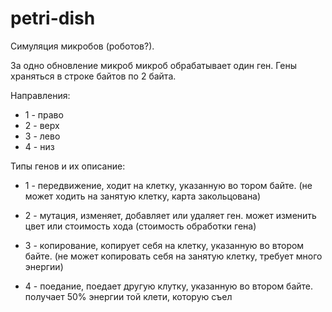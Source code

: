 # petri-dish
 
Симуляция микробов (роботов?).

За одно обновление микроб микроб обрабатывает один ген.
Гены храняться в строке байтов по 2 байта.

Направления:
 - 1 - право
 - 2 - верх
 - 3 - лево
 - 4 - низ

Типы генов и их описание:
 - 1 - передвижение, ходит на клетку, указанную во тором байте.
  (не может ходить на занятую клетку, карта закольцована)
 
 - 2 - мутация, изменяет, добавляет или удаляет ген.
  может изменить цвет или стоимость хода (стоимость обработки гена)
 
 - 3 - копирование, копирует себя на клетку, указанную во втором байте.
  (не может копировать себя на занятую клетку, требует много энергии)
 
 - 4 - поедание, поедает другую клутку, указанную во втором байте.
  получает 50% энергии той клети, которую съел
